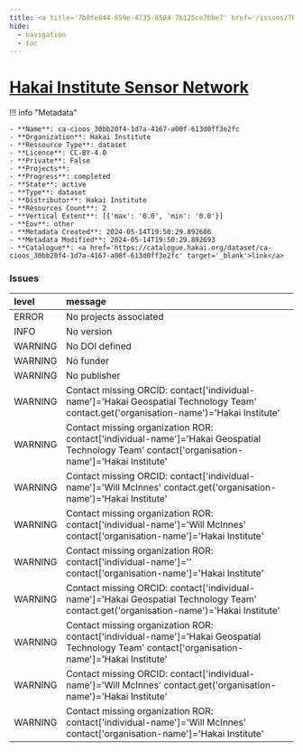 ```yaml
---
title: <a title='7b0fe844-659e-4735-8584-7b125ce76be7' href='/issues/7b0fe844-659e-4735-8584-7b125ce76be7/' target='_blank'>Hakai Institute Sensor Network</a>
hide:
  - navigation
  - toc
---
```


# <a title='7b0fe844-659e-4735-8584-7b125ce76be7' href='/issues/7b0fe844-659e-4735-8584-7b125ce76be7/' target='_blank'>Hakai Institute Sensor Network</a>

<div id='map'></div>

!!! info "Metadata"
    
    - **Name**: ca-cioos_30bb20f4-1d7a-4167-a00f-613d0ff3e2fc 
    - **Organization**: Hakai Institute 
    - **Ressource Type**: dataset 
    - **Licence**: CC-BY-4.0 
    - **Private**: False 
    - **Projects**:  
    - **Progress**: completed 
    - **State**: active 
    - **Type**: dataset 
    - **Distributor**: Hakai Institute 
    - **Resources Count**: 2 
    - **Vertical Extent**: [{'max': '0.0', 'min': '0.0'}] 
    - **Eov**: other 
    - **Metadata Created**: 2024-05-14T19:50:29.892686 
    - **Metadata Modified**: 2024-05-14T19:50:29.892693 
    - **Catalogue**: <a href='https://catalogue.hakai.org/dataset/ca-cioos_30bb20f4-1d7a-4167-a00f-613d0ff3e2fc' target='_blank'>link</a> 

### Issues

| level   | message                                                                                                                                         |
|:--------|:------------------------------------------------------------------------------------------------------------------------------------------------|
| ERROR   | No projects associated                                                                                                                          |
| INFO    | No version                                                                                                                                      |
| WARNING | No DOI defined                                                                                                                                  |
| WARNING | No funder                                                                                                                                       |
| WARNING | No publisher                                                                                                                                    |
| WARNING | Contact missing ORCID: contact['individual-name']='Hakai Geospatial Technology Team' contact.get('organisation-name')='Hakai Institute'         |
| WARNING | Contact missing organization ROR:  contact['individual-name']='Hakai Geospatial Technology Team' contact['organisation-name']='Hakai Institute' |
| WARNING | Contact missing ORCID: contact['individual-name']='Will McInnes' contact.get('organisation-name')='Hakai Institute'                             |
| WARNING | Contact missing organization ROR:  contact['individual-name']='Will McInnes' contact['organisation-name']='Hakai Institute'                     |
| WARNING | Contact missing organization ROR:  contact['individual-name']='' contact['organisation-name']='Hakai Institute'                                 |
| WARNING | Contact missing ORCID: contact['individual-name']='Hakai Geospatial Technology Team' contact.get('organisation-name')='Hakai Institute'         |
| WARNING | Contact missing organization ROR:  contact['individual-name']='Hakai Geospatial Technology Team' contact['organisation-name']='Hakai Institute' |
| WARNING | Contact missing ORCID: contact['individual-name']='Will McInnes' contact.get('organisation-name')='Hakai Institute'                             |
| WARNING | Contact missing organization ROR:  contact['individual-name']='Will McInnes' contact['organisation-name']='Hakai Institute'                     |

<script>
   document.addEventListener("DOMContentLoaded", function() {
    var map = L.map('map').setView([51.505, -125.09], 5);
    L.tileLayer('https://tile.openstreetmap.org/{z}/{x}/{y}.png', {
        maxZoom: 19,
        attribution: '&copy; <a href="http://www.openstreetmap.org/copyright">OpenStreetMap</a>'
    }).addTo(map);
    var geojsonFeature = {
        "type": "Feature",
        "properties": {
            "name" : "<a title='7b0fe844-659e-4735-8584-7b125ce76be7' href='/issues/7b0fe844-659e-4735-8584-7b125ce76be7/' target='_blank'>Hakai Institute Sensor Network</a>"
        },
        "geometry": {'type': 'Polygon', 'coordinates': [[[-128.29833984375, 49.99361546254113], [-125.09033203125001, 49.99361546254113], [-125.09033203125001, 51.79502722582916], [-128.29833984375, 51.79502722582916], [-128.29833984375, 49.99361546254113]]]}
    }
    L.geoJSON(geojsonFeature).addTo(map);
   })
</script>